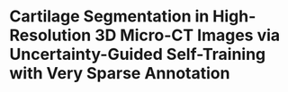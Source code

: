 # Cartilage Segmentation in High-Resolution 3D Micro-CT Images via Uncertainty-Guided Self-Training with Very Sparse Annotation


